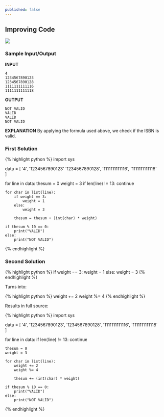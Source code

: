 ```yaml
---
published: false
---
```

## Improving Code


<img src="{{ site.baseurl }}/img/bloomberg-task.png">

### Sample Input/Output

**INPUT**
```
4
1234567890123
1234567890128
1111111111116
1111111111118
```

**OUTPUT**
```
NOT VALID
VALID
VALID
NOT VALID
```

**EXPLANATION**
By applying the formula used above, we check if the ISBN is valid.


### First Solution

{% highlight python %}
import sys

data = [
    '4',
    '1234567890123'
    '1234567890128',
    '1111111111116',
    '1111111111118'
]

for line in data:
    thesum = 0
    weight = 3
    if len(line) != 13:
        continue

    for char in list(line):
        if weight == 3:
            weight = 1
        else:
            weight = 3

        thesum = thesum + (int(char) * weight)

    if thesum % 10 == 0:
        print("VALID")
    else:
        print("NOT VALID")

{% endhighlight %}




### Second Solution

{% highlight python %}
if weight == 3:
    weight = 1
else:
    weight = 3
{% endhighlight %}

Turns into:

{% highlight python %}
weight += 2
weight %= 4
{% endhighlight %}

Results in full source:

{% highlight python %}
import sys

data = [
    '4',
    '1234567890123',
    '1234567890128',
    '1111111111116',
    '1111111111118'
]

for line in data:
    if len(line) != 13:
        continue

    thesum = 0
    weight = 3

    for char in list(line):
        weight += 2
        weight %= 4

        thesum += (int(char) * weight)

    if thesum % 10 == 0:
        print("VALID")
    else:
        print("NOT VALID")

{% endhighlight %}
